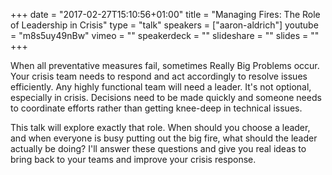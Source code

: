 +++
date = "2017-02-27T15:10:56+01:00"
title = "Managing Fires: The Role of Leadership in Crisis"
type = "talk"
speakers = ["aaron-aldrich"]
youtube = "m8s5uy49nBw"
vimeo = ""
speakerdeck = ""
slideshare = ""
slides = ""
+++

When all preventative measures fail, sometimes Really Big Problems occur. Your crisis team needs to respond and act accordingly to resolve issues efficiently. Any highly functional team will need a leader. It's not optional, especially in crisis. Decisions need to be made quickly and someone needs to coordinate efforts rather than getting knee-deep in technical issues.

This talk will explore exactly that role. When should you choose a leader, and when everyone is busy putting out the big fire, what should the leader actually be doing? I'll answer these questions and give you real ideas to bring back to your teams and improve your crisis response.

